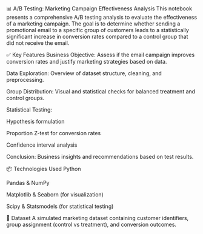 📊 A/B Testing: Marketing Campaign Effectiveness Analysis
This notebook presents a comprehensive A/B testing analysis to evaluate the effectiveness of a marketing campaign. The goal is to determine whether sending a promotional email to a specific group of customers leads to a statistically significant increase in conversion rates compared to a control group that did not receive the email.

✅ Key Features
Business Objective: Assess if the email campaign improves conversion rates and justify marketing strategies based on data.

Data Exploration: Overview of dataset structure, cleaning, and preprocessing.

Group Distribution: Visual and statistical checks for balanced treatment and control groups.

Statistical Testing:

Hypothesis formulation

Proportion Z-test for conversion rates

Confidence interval analysis

Conclusion: Business insights and recommendations based on test results.

📦 Technologies Used
Python

Pandas & NumPy

Matplotlib & Seaborn (for visualization)

Scipy & Statsmodels (for statistical testing)

📁 Dataset
A simulated marketing dataset containing customer identifiers, group assignment (control vs treatment), and conversion outcomes.
